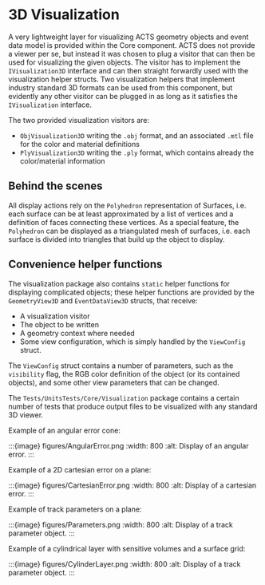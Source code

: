 # 3D Visualization

A very lightweight layer for visualizing ACTS geometry objects and event data model is provided within the Core component.
ACTS does not provide a viewer per se, but instead it was chosen to plug a visitor that can then be used for visualizing the given objects.
The visitor has to implement the `IVisualization3D` interface and can then straight forwardly used with the visualization helper structs. 
Two visualization helpers that implement industry standard 3D formats can be used from this component, 
but evidently any other visitor can be plugged in as long as it satisfies the `IVisualization` interface.

The two provided visualization visitors are:
 * `ObjVisualization3D` writing the `.obj` format, and an associated `.mtl` file for the color and material definitions
 * `PlyVisualization3D` writing the `.ply` format, which contains already the color/material information

## Behind the scenes

All display actions rely on the `Polyhedron` representation of Surfaces, 
i.e. each surface can be at least approximated by a list of vertices and a definition of faces connecting these vertices.
As a special feature, the `Polyhedron` can be displayed as a triangulated mesh of surfaces, i.e. each surface is divided into triangles
that build up the object to display.


## Convenience helper functions

The visualization package also contains `static` helper functions for displaying complicated objects; these helper functions are provided by the `GeometryView3D` and `EventDataView3D` structs, that receive:
 * A visualization visitor
 * The object to be written
 * A geometry context where needed
 * Some view configuration, which is simply handled by the `ViewConfig` struct.

 The `ViewConfig` struct contains a number of parameters, such as the `visibility` flag, the RGB color definition of the object (or its contained objects),
 and some other view parameters that can be changed.

 The `Tests/UnitsTests/Core/Visualization` package contains a certain number of tests that produce output files to be visualized with any standard 3D viewer.

Example of an angular error cone:

:::{image} figures/AngularError.png
:width: 800
:alt: Display of an angular error. 
:::

Example of a 2D cartesian error on a plane:

:::{image} figures/CartesianError.png
:width: 800
:alt: Display of a cartesian error.
:::

Example of track parameters on a plane:

:::{image} figures/Parameters.png
:width: 800
:alt: Display of a track parameter object.
:::

Example of a cylindrical layer with sensitive volumes and a surface grid:

:::{image} figures/CylinderLayer.png
:width: 800
:alt: Display of a track parameter object.
:::

